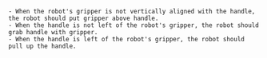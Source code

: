 
    - When the robot's gripper is not vertically aligned with the handle, the robot should put gripper above handle.
    - When the handle is not left of the robot's gripper, the robot should grab handle with gripper.
    - When the handle is left of the robot's gripper, the robot should pull up the handle.